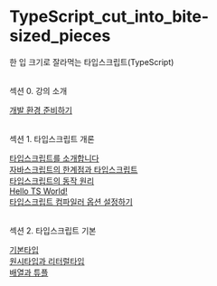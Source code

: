 # TypeScript_cut_into_bite-sized_pieces
한 입 크기로 잘라먹는 타입스크립트(TypeScript)
<br/><br/>

<p>섹션 0. 강의 소개<p/>
    <a href="https://stbhg5.tistory.com/371">개발 환경 준비하기</a><br/>
    <br/>

<p>섹션 1. 타입스크립트 개론<p/>
    <a href="https://stbhg5.tistory.com/372?category=1097664">타입스크립트를 소개합니다</a><br/>
    <a href="https://stbhg5.tistory.com/373">자바스크립트의 한계점과 타입스크립트</a><br/>
    <a href="https://stbhg5.tistory.com/374">타입스크립트의 동작 원리</a><br/>
    <a href="https://stbhg5.tistory.com/375">Hello TS World!</a><br/>
    <a href="https://stbhg5.tistory.com/376">타입스크립트 컴파일러 옵션 설정하기</a><br/>
    <br/>

<p>섹션 2. 타입스크립트 기본<p/>
    <a href="https://stbhg5.tistory.com/377">기본타입</a><br/>
    <a href="https://stbhg5.tistory.com/378">원시타입과 리터럴타입</a><br/>
    <a href="https://stbhg5.tistory.com/379">배열과 튜플</a><br/>
